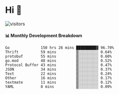 # Hi 👋
 
![visitors](https://visitor-badge.glitch.me/badge?page_id=sorcererxw.sorcererx)

#### 📊 Monthly Development Breakdown

<!--START_SECTION:waka-->
```text
Go              150 hrs 26 mins █████████▓ 96.70%
Thrift          59 mins         ▒░░░░░░░░░ 0.64%
protobuf        55 mins         ▒░░░░░░░░░ 0.60%
go.mod          48 mins         ▒░░░░░░░░░ 0.52%
Protocol Buffer 43 mins         ▒░░░░░░░░░ 0.47%
JSON            34 mins         ▒░░░░░░░░░ 0.37%
Text            22 mins         ▒░░░░░░░░░ 0.24%
Other           16 mins         ▒░░░░░░░░░ 0.17%
textmate        11 mins         ▒░░░░░░░░░ 0.12%
YAML            8 mins          ▒░░░░░░░░░ 0.09%
```
<!--END_SECTION:waka-->
